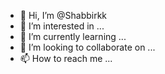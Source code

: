 - 👋 Hi, I’m @Shabbirkk
- 👀 I’m interested in ...
- 🌱 I’m currently learning ...
- 💞️ I’m looking to collaborate on ...
- 📫 How to reach me ...

<!---
Shabbirkk/Shabbirkk is a ✨ special ✨ repository because its `README.md` (this file) appears on your GitHub profile.
You can click the Preview link to take a look at your changes.
--->
